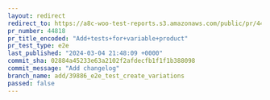 ```yaml
---
layout: redirect
redirect_to: https://a8c-woo-test-reports.s3.amazonaws.com/public/pr/44818/e2e/index.html
pr_number: 44818
pr_title_encoded: "Add+tests+for+variable+product"
pr_test_type: e2e
last_published: "2024-03-04 21:48:09 +0000"
commit_sha: 02884a45233e63a2102f2afdecfb1f1f1b388098
commit_message: "Add changelog"
branch_name: add/39886_e2e_test_create_variations
passed: false
---
```

